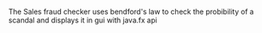 The Sales fraud checker uses bendford's law to check the probibility of a scandal and displays it in gui with java.fx api 
